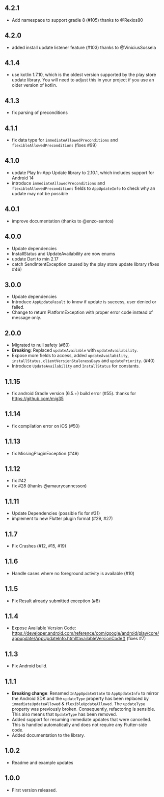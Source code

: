 ## 4.2.1
- Add namespace to support gradle 8 (#105) thanks to @Rexios80

## 4.2.0
- added install update listener feature (#103) thanks to @ViniciusSossela

## 4.1.4
* use kotlin 1.7.10, which is the oldest version supported by the play store update library. You will need to adjust this in your project if you use an older version of kotlin.

## 4.1.3
* fix parsing of preconditions

## 4.1.1
* fix data type for `immediateAllowedPreconditions` and `flexibleAllowedPreconditions` (fixes #99)

## 4.1.0
* update Play In-App Update library to 2.10.1, which includes support for Android 14
* introduce `immediateAllowedPreconditions` and `flexibleAllowedPreconditions` fields to `AppUpdateInfo` to check why an update may not be possible

## 4.0.1
* improve documentation (thanks to @enzo-santos)

## 4.0.0
* Update dependencies
* InstallStatus and UpdateAvailability are now enums
* update Dart to min 2.17
* catch SendIntentException caused by the play store update library (fixes #46)

## 3.0.0
* Update dependencies
* Introduce `AppUpdateResult` to know if update is success, user denied or failed. 
* Change to return PlatformException with proper error code instead of message only.

## 2.0.0

* Migrated to null safety (#60)
* __Breaking__: Replaced `updateAvailable` with `updateAvailability`.
* Expose more fields to access, added `updateAvailability`, `installStatus`, `clientVersionStalenessDays` and `updatePriority`. (#40)
* Introduce `UpdateAvailability`  and `InstallStatus` for constants.

## 1.1.15
* fix android Gradle version (6.5.+) build error (#55). thanks for https://github.com/mig35

## 1.1.14
* fix compilation error on iOS (#50)

## 1.1.13
* fix MissingPluginException (#49)

## 1.1.12
* fix #42
* fix #28 (thanks @amaurycannesson)

## 1.1.11
* Update Dependencies (possible fix for #31)
* implement to new Flutter plugin format (#29, #27)

## 1.1.7
* Fix Crashes (#12, #15, #19)

## 1.1.6
* Handle cases where no foreground activity is available (#10)

## 1.1.5
* Fix Result already submitted exception (#8)

## 1.1.4

* Expose Available Version Code: https://developer.android.com/reference/com/google/android/play/core/appupdate/AppUpdateInfo.html#availableVersionCode()
(fixes #7)

## 1.1.3

* Fix Android build.

## 1.1.1

* **Breaking change**: Renamed `InAppUpdateState` to `AppUpdateInfo` to mirror the Android SDK and
  the `updateType` property has been replaced by `immediateUpdateAllowed` & `flexibleUpdateAllowed`.
  The `updateType` property was previously broken. Consequently, refactoring is sensible.
  This also means that `UpdateType` has been removed.
* Added support for resuming immediate updates that were cancelled.
  This is handled automatically and does not require any Flutter-side code.
* Added documentation to the library.

## 1.0.2

* Readme and example updates

## 1.0.0

* First version released.
